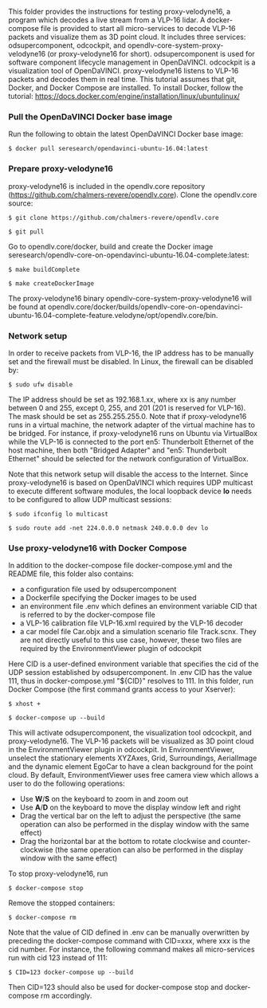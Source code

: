 This folder provides the instructions for testing proxy-velodyne16, a program which decodes a live stream from a VLP-16 lidar. A docker-compose file is provided to start all micro-services to decode VLP-16 packets and visualize them as 3D point cloud. It includes three services: odsupercomponent, odcockpit, and opendlv-core-system-proxy-velodyne16 (or proxy-velodyne16 for short). odsupercomponent is used for software component lifecycle management in OpenDaVINCI. odcockpit is a visualization tool of OpenDaVINCI. proxy-velodyne16 listens to VLP-16 packets and decodes them in real time. This tutorial assumes that git, Docker, and Docker Compose are installed. To install Docker, follow the tutorial: https://docs.docker.com/engine/installation/linux/ubuntulinux/

### Pull the OpenDaVINCI Docker base image

Run the following to obtain the latest OpenDaVINCI Docker base image:

    $ docker pull seresearch/opendavinci-ubuntu-16.04:latest

### Prepare proxy-velodyne16

proxy-velodyne16 is included in the opendlv.core repository (https://github.com/chalmers-revere/opendlv.core). Clone the opendlv.core source:

    $ git clone https://github.com/chalmers-revere/opendlv.core
    
    $ git pull
    
Go to opendlv.core/docker, build and create the Docker image seresearch/opendlv-core-on-opendavinci-ubuntu-16.04-complete:latest:

    $ make buildComplete
    
    $ make createDockerImage
    
The proxy-velodyne16 binary opendlv-core-system-proxy-velodyne16 will be found at opendlv.core/docker/builds/opendlv-core-on-opendavinci-ubuntu-16.04-complete-feature.velodyne/opt/opendlv.core/bin.


### Network setup

In order to receive packets from VLP-16, the IP address has to be manually set and the firewall must be disabled. In Linux, the firewall can be disabled by:

    $ sudo ufw disable

The IP address should be set as 192.168.1.xx, where xx is any number between 0 and 255, except 0, 255, and 201 (201 is reserved for VLP-16). The mask should be set as 255.255.255.0. Note that if proxy-velodyne16 runs in a virtual machine, the network adapter of the virtual machine has to be bridged. For instance, if proxy-velodyne16 runs on Ubuntu via VirtualBox while the VLP-16 is connected to the port en5: Thunderbolt Ethernet of the host machine, then both "Bridged Adapter" and "en5: Thunderbolt Ethernet" should be selected for the network configuration of VirtualBox.

Note that this network setup will disable the access to the Internet. Since proxy-velodyne16 is based on OpenDaVINCI which requires UDP multicast to execute different software modules, the local loopback device **lo** needs to be configured to allow UDP multicast sessions:

    $ sudo ifconfig lo multicast
    
    $ sudo route add -net 224.0.0.0 netmask 240.0.0.0 dev lo
 
 
### Use proxy-velodyne16 with Docker Compose

In addition to the docker-compose file docker-compose.yml and the README file, this folder also contains:

- a configuration file used by odsupercomponent
- a Dockerfile specifying the Docker images to be used
- an environment file .env which defines an environment variable CID that is referred to by the docker-compose file
- a VLP-16 calibration file VLP-16.xml required by the VLP-16 decoder
- a car model file Car.objx and a simulation scenario file Track.scnx. They are not directly useful to this use case, however, these two files are required by the EnvironmentViewer plugin of odcockpit

Here CID is a user-defined environment variable that specifies the cid of the UDP session established by odsupercomponent. In .env CID has the value 111, thus in docker-compose.yml "${CID}" resolves to 111.  In this folder, run Docker Compose (the first command grants access to your Xserver):

    $ xhost +
    
    $ docker-compose up --build

This will activate odsupercomponent, the visualization tool odcockpit, and proxy-velodyne16. The VLP-16 packets will be visualized as 3D point cloud in the EnvironmentViewer plugin in odcockpit. In EnvironmentViewer, unselect the stationary elements XYZAxes, Grid, Surroundings, AerialImage and the dynamic element EgoCar to have a clean background for the point cloud. By default, EnvironmentViewer uses free camera view which allows a user to do the following operations:

- Use **W**/**S** on the keyboard to zoom in and zoom out
- Use **A**/**D** on the keyboard to move the display window left and right
- Drag the vertical bar on the left to adjust the perspective (the same operation can also be performed in the display window with the same effect)
- Drag the horizontal bar at the bottom to rotate clockwise and counter-clockwise (the same operation can also be performed in the display window with the same effect)

To stop proxy-velodyne16, run

    $ docker-compose stop
    
Remove the stopped containers:

    $ docker-compose rm
    
Note that the value of CID defined in .env can be manually overwritten by preceding the docker-compose command with CID=xxx, where xxx is the cid number. For instance, the following command makes all micro-services run with cid 123 instead of 111:

    $ CID=123 docker-compose up --build

Then CID=123 should also be used for docker-compose stop and docker-compose rm accordingly.

